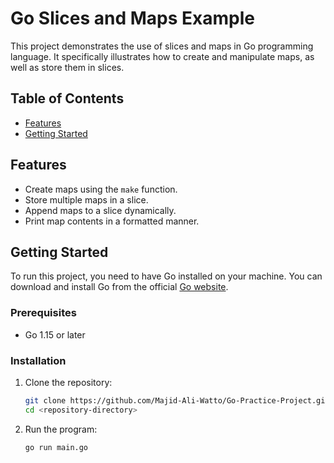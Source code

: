 # Go Slices and Maps Example

This project demonstrates the use of slices and maps in Go programming language. It specifically illustrates how to create and manipulate maps, as well as store them in slices.

## Table of Contents
- [Features](#features)
- [Getting Started](#getting-started)


## Features
- Create maps using the `make` function.
- Store multiple maps in a slice.
- Append maps to a slice dynamically.
- Print map contents in a formatted manner.

## Getting Started

To run this project, you need to have Go installed on your machine. You can download and install Go from the official [Go website](https://golang.org/dl/).

### Prerequisites
- Go 1.15 or later

### Installation

1. Clone the repository:
    ```bash
    git clone https://github.com/Majid-Ali-Watto/Go-Practice-Project.git
    cd <repository-directory>
    ```

2. Run the program:
    ```bash
    go run main.go
    ```
